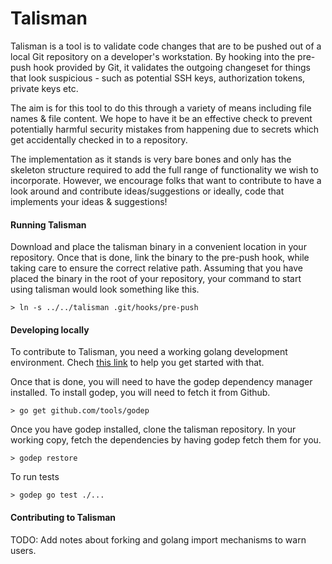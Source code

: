 # Talisman

Talisman is a tool is to validate code changes that are to be pushed out of a local Git repository on a developer's workstation. By hooking into the pre-push hook provided by Git, it validates the outgoing changeset for things that look suspicious - such as potential SSH keys, authorization tokens, private keys etc.

The aim is for this tool to do this through a variety of means including file names & file content. We hope to have it be an effective check to prevent potentially harmful security mistakes from happening due to secrets which get accidentally checked in to a repository.

The implementation as it stands is very bare bones and only has the skeleton structure required to add the full range of functionality we wish to incorporate. However, we encourage folks that want to contribute to have a look around and contribute ideas/suggestions or ideally, code that implements your ideas & suggestions!

#### Running Talisman

Download and place the talisman binary in a convenient location in your repository. Once that is done, link the binary to the pre-push hook, while taking care to ensure the correct relative path. Assuming that you have placed the binary in the root of your repository, your command to start using talisman would look something like this.

````
> ln -s ../../talisman .git/hooks/pre-push
````

#### Developing locally

To contribute to Talisman, you need a working golang development environment. Chech [this link](https://golang.org/doc/install) to help you get started with that.

Once that is done, you will need to have the godep dependency manager installed. To install godep, you will need to fetch it from Github.

````
> go get github.com/tools/godep
````

Once you have godep installed, clone the talisman repository. In your working copy, fetch the dependencies by having godep fetch them for you.

````
> godep restore
````

To run tests
````
> godep go test ./...
````
#### Contributing to Talisman

TODO: Add notes about forking and golang import mechanisms to warn users.
